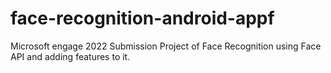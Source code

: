 # face-recognition-android-appf
Microsoft engage 2022 Submission Project of Face Recognition using Face API and adding features to it.
